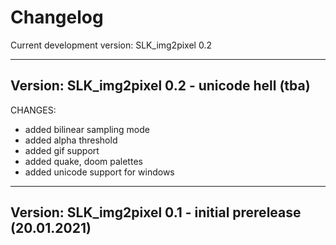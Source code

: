 # Changelog


Current development version: SLK_img2pixel 0.2

----------------------------------------
Version:                SLK_img2pixel 0.2 - unicode hell (tba)
----------------------------------------

CHANGES:

* added bilinear sampling mode
* added alpha threshold
* added gif support
* added quake, doom palettes
* added unicode support for windows

----------------------------------------
Version:                SLK_img2pixel 0.1 - initial prerelease (20.01.2021)
----------------------------------------
